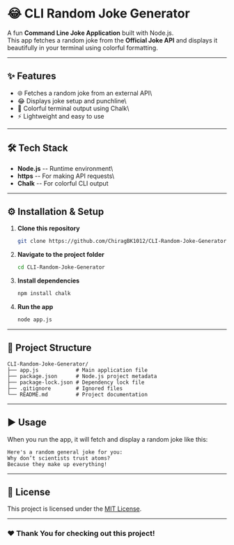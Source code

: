 # 😂 CLI Random Joke Generator

A fun **Command Line Joke Application** built with Node.js.\
This app fetches a random joke from the **Official Joke API** and
displays it beautifully in your terminal using colorful formatting.

------------------------------------------------------------------------

## ✨ Features

-   🌐 Fetches a random joke from an external API\
-   😂 Displays joke setup and punchline\
-   🎨 Colorful terminal output using Chalk\
-   ⚡ Lightweight and easy to use

------------------------------------------------------------------------

## 🛠️ Tech Stack

-   **Node.js** -- Runtime environment\
-   **https** -- For making API requests\
-   **Chalk** -- For colorful CLI output

------------------------------------------------------------------------

## ⚙️ Installation & Setup

1.  **Clone this repository**

    ``` bash
    git clone https://github.com/ChiragBK1012/CLI-Random-Joke-Generator.git
    ```

2.  **Navigate to the project folder**

    ``` bash
    cd CLI-Random-Joke-Generator
    ```

3.  **Install dependencies**

    ``` bash
    npm install chalk
    ```

4.  **Run the app**

    ``` bash
    node app.js
    ```

------------------------------------------------------------------------

## 📂 Project Structure

    CLI-Random-Joke-Generator/
    ├── app.js            # Main application file
    ├── package.json      # Node.js project metadata
    ├── package-lock.json # Dependency lock file
    ├── .gitignore        # Ignored files
    └── README.md         # Project documentation

------------------------------------------------------------------------

## ▶️ Usage

When you run the app, it will fetch and display a random joke like this:

    Here's a random general joke for you:
    Why don’t scientists trust atoms?
    Because they make up everything!

------------------------------------------------------------------------

## 📜 License

This project is licensed under the [MIT License](LICENSE).

------------------------------------------------------------------------

### ❤️ Thank You for checking out this project!
